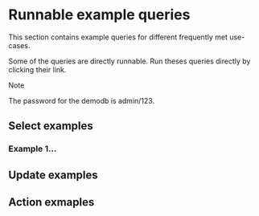 # Runnable example queries

This section contains example queries for different frequently met use-cases.

Some of the queries are directly runnable.
Run theses queries directly by clicking their link.

> [!note]
> The password for the demodb is admin/123.

## Select examples

### Example 1...

## Update examples

## Action exmaples
